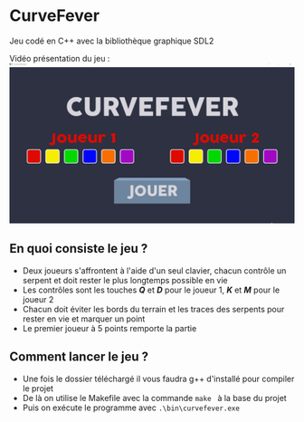 # CurveFever

Jeu codé en C++ avec la bibliothèque graphique SDL2

Vidéo présentation du jeu :
![](CurveFeverDemo.gif)

## En quoi consiste le jeu ?
+ Deux joueurs s'affrontent à l'aide d'un seul clavier, chacun contrôle un serpent et doit rester le plus longtemps possible en vie
+ Les contrôles sont les touches __*Q*__ et __*D*__ pour le joueur 1, __*K*__ et __*M*__ pour le joueur 2
+ Chacun doit éviter les bords du terrain et les traces des serpents pour rester en vie et marquer un point
+ Le premier joueur à 5 points remporte la partie

## Comment lancer le jeu ?
+ Une fois le dossier téléchargé il vous faudra g++ d'installé pour compiler le projet
+ De là on utilise le Makefile avec la commande ```make ``` à la base du projet
+ Puis on exécute le programme avec ```.\bin\curvefever.exe ```
